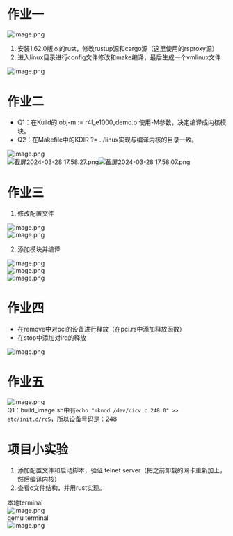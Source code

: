 <a name="Z8yAt"></a>
# 作业一
![image.png](https://cdn.nlark.com/yuque/0/2024/png/21805625/1711937751368-18092a2b-7ea8-4220-9ef5-15fb2db6f3e3.png#averageHue=%23d6d6d6&clientId=u412c1e19-1a01-4&from=paste&height=149&id=u77252fff&originHeight=298&originWidth=1530&originalType=binary&ratio=2&rotation=0&showTitle=false&size=69529&status=done&style=none&taskId=u5e395d42-da26-453c-9333-9d920ada849&title=&width=765)

1. 安装1.62.0版本的rust，修改rustup源和cargo源（这里使用的rsproxy源）
2. 进入linux目录进行config文件修改和make编译，最后生成一个vmlinux文件

![image.png](https://cdn.nlark.com/yuque/0/2024/png/21805625/1711939298845-1294ea49-d495-433d-9366-d8913d6f3a23.png#averageHue=%23282828&clientId=u412c1e19-1a01-4&from=paste&height=256&id=u0b5ecfb4&originHeight=512&originWidth=1704&originalType=binary&ratio=2&rotation=0&showTitle=false&size=206174&status=done&style=none&taskId=u6c3a8a4b-50fa-4212-9ae4-b152107abd7&title=&width=852)
<a name="DMVwm"></a>
# 作业二

- Q1：在Kuild的 obj-m := r4l_e1000_demo.o 使用-M参数，决定编译成内核模块。
- Q2：在Makefile中的KDIR ?= ../linux实现与编译内核的目录一致。

![image.png](https://cdn.nlark.com/yuque/0/2024/png/21805625/1711939445375-834c38ec-9eac-49e6-8ee1-f603ad066f6d.png#averageHue=%23cfcfcf&clientId=u412c1e19-1a01-4&from=paste&height=108&id=u10e3ca51&originHeight=216&originWidth=1194&originalType=binary&ratio=2&rotation=0&showTitle=false&size=76008&status=done&style=none&taskId=u0f04dbf5-fd47-44d6-975d-be3b57fae7f&title=&width=597)<br />![截屏2024-03-28 17.58.27.png](https://cdn.nlark.com/yuque/0/2024/png/21805625/1711687127825-434235af-ac90-4bfc-92b7-9ad35f9683c9.png#averageHue=%23313131&clientId=ua2d287dc-12fe-4&from=drop&id=uca10730a&originHeight=998&originWidth=1666&originalType=binary&ratio=2&rotation=0&showTitle=false&size=425359&status=done&style=none&taskId=u89dc11f5-852d-450e-930c-7a5e4531964&title=)![截屏2024-03-28 17.58.07.png](https://cdn.nlark.com/yuque/0/2024/png/21805625/1711687127377-dbb2ce0e-3dc0-4f61-a32a-2528e477893f.png#averageHue=%23292929&clientId=ua2d287dc-12fe-4&from=drop&id=uce355b8d&originHeight=374&originWidth=1778&originalType=binary&ratio=2&rotation=0&showTitle=false&size=130897&status=done&style=none&taskId=uac971ad0-a210-44aa-8e56-31fcc43470e&title=)
<a name="KIyJ0"></a>
# 作业三

1. 修改配置文件

![image.png](https://cdn.nlark.com/yuque/0/2024/png/21805625/1711940649142-846457ef-e32d-4939-9ee3-432607f4b00c.png#averageHue=%23242423&clientId=u412c1e19-1a01-4&from=paste&height=128&id=u1d0f4163&originHeight=256&originWidth=1626&originalType=binary&ratio=2&rotation=0&showTitle=false&size=100578&status=done&style=none&taskId=ua56a1697-ca50-4ae4-8721-72222b5606c&title=&width=813)<br />![image.png](https://cdn.nlark.com/yuque/0/2024/png/21805625/1711939954498-ee091aae-5fda-4604-90c3-9322119dc701.png#averageHue=%23272525&clientId=u412c1e19-1a01-4&from=paste&height=232&id=u7d81e50d&originHeight=464&originWidth=1446&originalType=binary&ratio=2&rotation=0&showTitle=false&size=93049&status=done&style=none&taskId=uad7c83e4-47e9-4613-b377-ccc01b1f439&title=&width=723)

2. 添加模块并编译

![image.png](https://cdn.nlark.com/yuque/0/2024/png/21805625/1711940150418-90e6cbb4-fba4-4e3e-9516-803990b89d16.png#averageHue=%23d5d5d5&clientId=u412c1e19-1a01-4&from=paste&height=257&id=u892484f1&originHeight=514&originWidth=662&originalType=binary&ratio=2&rotation=0&showTitle=false&size=83164&status=done&style=none&taskId=ue1961882-0341-4a57-a2b5-ca73a76f2d8&title=&width=331)<br />![image.png](https://cdn.nlark.com/yuque/0/2024/png/21805625/1711941044968-c10be71b-c00e-491b-ad1c-59df8096c6f1.png#averageHue=%231b1b1a&clientId=u412c1e19-1a01-4&from=paste&height=253&id=ubad67851&originHeight=506&originWidth=824&originalType=binary&ratio=2&rotation=0&showTitle=false&size=35628&status=done&style=none&taskId=u507a79f7-dfe8-48b0-b34c-601c099fd53&title=&width=412)<br />![image.png](https://cdn.nlark.com/yuque/0/2024/png/21805625/1711949447977-b9925b40-e865-4643-9d35-92938101ef12.png#averageHue=%23252424&clientId=uf510350a-9b55-4&from=paste&height=118&id=u240bf0b6&originHeight=236&originWidth=878&originalType=binary&ratio=1&rotation=0&showTitle=false&size=46347&status=done&style=none&taskId=u037f59fe-7383-414a-8840-4e38e2670b3&title=&width=439)
<a name="tqVNC"></a>
# 作业四

- 在remove中对pci的设备进行释放（在pci.rs中添加释放函数）
- 在stop中添加对irq的释放

![image.png](https://cdn.nlark.com/yuque/0/2024/png/21805625/1712199646679-f5c44381-8268-4e49-816d-95ec647e4914.png#averageHue=%232c2c2c&clientId=u7c974338-848e-4&from=paste&height=240&id=u8a6d766b&originHeight=240&originWidth=636&originalType=binary&ratio=1&rotation=0&showTitle=false&size=46868&status=done&style=none&taskId=u477141e7-6010-405c-971e-5d7b9b31ea9&title=&width=636)
<a name="SIu7S"></a>
# 作业五
![image.png](https://cdn.nlark.com/yuque/0/2024/png/21805625/1711967197845-4a2097b8-c78d-4b44-b8ef-6f0155bbc875.png#averageHue=%23252525&clientId=uf510350a-9b55-4&from=paste&height=77&id=u2ad4b564&originHeight=154&originWidth=694&originalType=binary&ratio=1&rotation=0&showTitle=false&size=20723&status=done&style=none&taskId=ueb898f0b-9e26-4665-809d-9749c591c16&title=&width=347)<br />Q1：build_image.sh中有`echo "mknod /dev/cicv c 248 0" >> etc/init.d/rcS`，所以设备号码是：248
<a name="eEXql"></a>
# 项目小实验

1. 添加配置文件和启动脚本，验证 telnet server（把之前卸载的网卡重新加上，然后编译内核）
2. 查看c文件结构，并用rust实现。

本地terminal<br />![image.png](https://cdn.nlark.com/yuque/0/2024/png/21805625/1712543159474-5387ee68-4244-417e-a9c5-1dd7f0b0f142.png#averageHue=%23242424&clientId=u39b035cf-e03b-4&from=paste&height=114&id=u0be14815&originHeight=228&originWidth=1428&originalType=binary&ratio=2&rotation=0&showTitle=false&size=54404&status=done&style=none&taskId=uc7821ae9-7ccb-4d8e-8c19-1d1c9c16775&title=&width=714)<br />qemu terminal<br />![image.png](https://cdn.nlark.com/yuque/0/2024/png/21805625/1712543170415-74bfcc15-12c0-4f62-b4f1-1bbfc8831045.png#averageHue=%232e2e2e&clientId=u39b035cf-e03b-4&from=paste&height=190&id=u417046b0&originHeight=380&originWidth=994&originalType=binary&ratio=2&rotation=0&showTitle=false&size=99819&status=done&style=none&taskId=uc0368a0a-8ebb-4a8e-bf27-d04878b68d9&title=&width=497)
